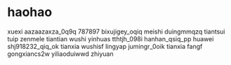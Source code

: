 # haohao
xuexi
aazaazaxza_0q9q
787897
bixujigey_oqiq
meishi
duingmmqzq
tiantsui
tuip
zenmele
tiantian
wushi
yinhuas
tthtjh_098i
hanhan_qsiq_pp
huawei
shj918232_qiq_ok
tianxia
wushisf
lingyap
jumingr_0oik
tianxia
fangf
gongxiancs2w
yiliaoduiwwd
zhiyuan
